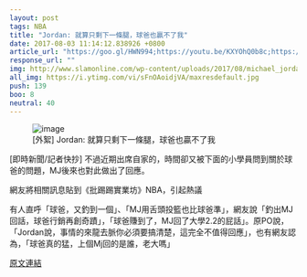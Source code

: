 ```yaml
---
layout: post
tags: NBA
title: "Jordan: 就算只剩下一條腿，球爸也贏不了我"
date: 2017-08-03 11:14:12.838926 +0800
article_url: "https://goo.gl/HWN994;https://youtu.be/KXYOhQ0b8c;https://www.youtube.com/watch?v=sFnOAoidjVA"
response_url: ""
img: http://www.slamonline.com/wp-content/uploads/2017/08/michael_jordan_lavar_ball_fb.jpg
all_img: https://i.ytimg.com/vi/sFnOAoidjVA/maxresdefault.jpg
push: 139
boo: 8
neutral: 40
---
```


<figure>
<img src="http://www.slamonline.com/wp-content/uploads/2017/08/michael_jordan_lavar_ball_fb.jpg" alt="image">
<figcaption>
[外絮] Jordan: 就算只剩下一條腿，球爸也贏不了我
</figcaption>
</figure>



[即時新聞/記者快抄] 不過近期出席自家的，時間卻又被下面的小學員問到關於球爸的問題，MJ後來也對此做出了回應。

網友將相關訊息貼到《批踢踢實業坊》NBA，引起熱議

有人直呼「球爸，又釣到一個」、「MJ用舌頭投籃也比球爸準」，網友說「釣出MJ回話，球爸行銷再創奇蹟」，「球爸賺到了，MJ回了大學2.2的屁話」。原PO說，「Jordan說，事情的來龍去脈你必須要搞清楚，這完全不值得回應」，也有網友認為，「球爸真的猛，上個Mj回的是誰，老大嗎」

<a href = "https://www.ptt.cc/bbs/NBA/M.1501631242.A.F96.html">原文連結</a>

